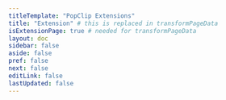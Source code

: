 ```yaml
---
titleTemplate: "PopClip Extensions"
title: "Extension" # this is replaced in transformPageData
isExtensionPage: true # needed for transformPageData
layout: doc
sidebar: false
aside: false
pref: false
next: false
editLink: false
lastUpdated: false
---
```

<script setup lang="ts">
import DirectoryPage from '/src/DirectoryPage.vue';
</script>

<DirectoryPage><!-- @content --></DirectoryPage>
